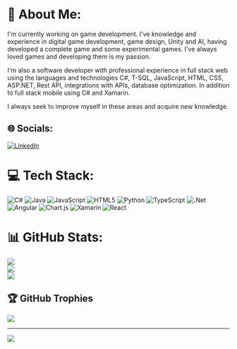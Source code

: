 # 💫 About Me:
I'm currently working on game development. I've knowledge and experience in digital game development, game design, Unity and AI, having developed a complete game and some experimental games. I've always loved games and developing them is my passion.

I'm also a software developer with professional experience in full stack web using the languages ​​and technologies C#, T-SQL, JavaScript, HTML, CSS, ASP.NET, Rest API, integrations with APIs, database optimization. In addition to full stack mobile using C# and Xamarin.

I always seek to improve myself in these areas and acquire new knowledge.


## 🌐 Socials:
[![LinkedIn](https://img.shields.io/badge/LinkedIn-%230077B5.svg?logo=linkedin&logoColor=white)](link) 

# 💻 Tech Stack:
![C#](https://img.shields.io/badge/c%23-%23239120.svg?style=for-the-badge&logo=csharp&logoColor=white) ![Java](https://img.shields.io/badge/java-%23ED8B00.svg?style=for-the-badge&logo=openjdk&logoColor=white) ![JavaScript](https://img.shields.io/badge/javascript-%23323330.svg?style=for-the-badge&logo=javascript&logoColor=%23F7DF1E) ![HTML5](https://img.shields.io/badge/html5-%23E34F26.svg?style=for-the-badge&logo=html5&logoColor=white) ![Python](https://img.shields.io/badge/python-3670A0?style=for-the-badge&logo=python&logoColor=ffdd54) ![TypeScript](https://img.shields.io/badge/typescript-%23007ACC.svg?style=for-the-badge&logo=typescript&logoColor=white) ![.Net](https://img.shields.io/badge/.NET-5C2D91?style=for-the-badge&logo=.net&logoColor=white) ![Angular](https://img.shields.io/badge/angular-%23DD0031.svg?style=for-the-badge&logo=angular&logoColor=white) ![Chart.js](https://img.shields.io/badge/chart.js-F5788D.svg?style=for-the-badge&logo=chart.js&logoColor=white) ![Xamarin](https://img.shields.io/badge/Xamarin-3199DC?style=for-the-badge&logo=xamarin&logoColor=white) ![React](https://img.shields.io/badge/react-%2320232a.svg?style=for-the-badge&logo=react&logoColor=%2361DAFB)
# 📊 GitHub Stats:
![](https://github-readme-stats.vercel.app/api?username=natog7&theme=dark&hide_border=false&include_all_commits=false&count_private=false)<br/>
![](https://github-readme-streak-stats.herokuapp.com/?user=natog7&theme=dark&hide_border=false)<br/>
![](https://github-readme-stats.vercel.app/api/top-langs/?username=natog7&theme=dark&hide_border=false&include_all_commits=false&count_private=false&layout=compact)

## 🏆 GitHub Trophies
![](https://github-profile-trophy.vercel.app/?username=natog7&theme=radical&no-frame=false&no-bg=true&margin-w=4)

---
[![](https://visitcount.itsvg.in/api?id=natog7&icon=0&color=10)](https://visitcount.itsvg.in)

<!-- Proudly created with GPRM ( https://gprm.itsvg.in ) -->

<!--
**natog7/natog7** is a ✨ _special_ ✨ repository because its `README.md` (this file) appears on your GitHub profile.

Here are some ideas to get you started:

- 🔭 I’m currently working on ...
- 🌱 I’m currently learning ...
- 👯 I’m looking to collaborate on ...
- 🤔 I’m looking for help with ...
- 💬 Ask me about ...
- 📫 How to reach me: ...
- 😄 Pronouns: ...
- ⚡ Fun fact: ...
-->
